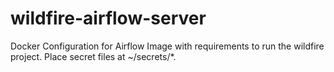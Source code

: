 # wildfire-airflow-server

Docker Configuration for Airflow Image with requirements to run the wildfire project.  Place secret files at ~/secrets/*.
